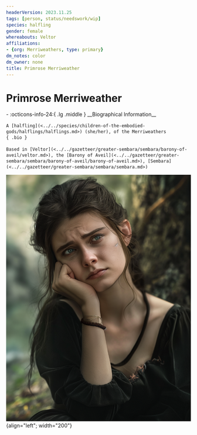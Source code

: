 ```yaml
---
headerVersion: 2023.11.25
tags: [person, status/needswork/wip]
species: halfling
gender: female
whereabouts: Veltor
affiliations:
- {org: Merriweathers, type: primary}
dm_notes: color
dm_owner: none
title: Primrose Merriweather
---
```

# Primrose Merriweather
<div class="grid cards ext-narrow-margin ext-one-column" markdown>
- :octicons-info-24:{ .lg .middle } __Biographical Information__

    A [halfling](<../../species/children-of-the-embodied-gods/halflings/halflings.md>) (she/her), of the Merriweathers  
    { .bio }

    Based in [Veltor](<../../gazetteer/greater-sembara/sembara/barony-of-aveil/veltor.md>), the [Barony of Aveil](<../../gazetteer/greater-sembara/sembara/barony-of-aveil/barony-of-aveil.md>), [Sembara](<../../gazetteer/greater-sembara/sembara/sembara.md>)
</div>


![Primrose Merriweather](../../assets/primrose-merriweather.png){align="left"; width="200"}
